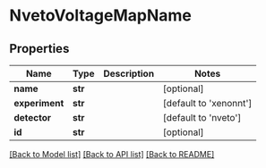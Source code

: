 # NvetoVoltageMapName

## Properties
Name | Type | Description | Notes
------------ | ------------- | ------------- | -------------
**name** | **str** |  | [optional] 
**experiment** | **str** |  | [default to 'xenonnt']
**detector** | **str** |  | [default to 'nveto']
**id** | **str** |  | [optional] 

[[Back to Model list]](../README.md#documentation-for-models) [[Back to API list]](../README.md#documentation-for-api-endpoints) [[Back to README]](../README.md)


